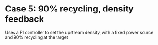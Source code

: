 Case 5: 90% recycling, density feedback
=======================================

Uses a PI controller to set the upstream density, with
a fixed power source and 90% recycling at the target

